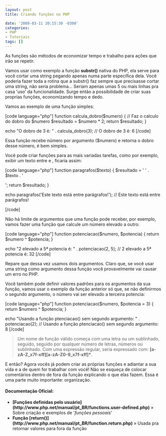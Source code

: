 ```yaml
---
layout: post
title: Criando funções no PHP

date: '2009-03-11 20:15:30 -0300'
categories:
- PHP
- Tutoriais
tags: []
---
```

As funções são métodos de economizar tempo e trabalho para ações que irão se repetir.

Vamos usar como exemplo a função <strong>substr()</strong> nativa do PHP, ela serve para você cortar uma string pegando apenas numa parte específica dela. Você poderia fazer toda a rotina que a substr() faz sempre que precisasse cortar uma string, não seria problema... Seriam apenas umas 5 ou mais linhas pra casa 'uso' da funcionalidade. Surge então a possibilidade de criar suas proprias funções, economizando tempo e dedo.

Vamos ao exemplo de uma função simples:


[code language="php"]
function calcula_dobro($numero) {
    // Faz o calculo do dobro do $numero
    $resultado = $numero * 2;
    return $resultado;
}

echo "O dobro de 3 é: " . calcula_dobro(3);
// O dobro de 3 é: 6
[/code]

Essa função recebe número por argumento ($numero) e retorna o dobro desse número, é bem simples.

Você pode criar funções para as mais variadas tarefas, como por exemplo, exibir um texto entre  e
, ficaria assim:


[code language="php"]
function paragrafos($texto) {
    $resultado = '
' . $texto . '

';
    return $resultado;
}

echo paragrafos('Este texto está entre parágrafos!');
//
Este texto está entre parágrafos!

[/code]

Não há limite de argumentos que uma função pode receber, por exemplo, vamos fazer uma função que calcule um número elevado a outro:


[code language="php"]
function potenciacao($numero, $potencia) {
    return $numero ^ $potencia;
}

echo "2 elevado a 5ª potencia é: " . potenciacao(2, 5);
// 2 elevado a 5ª potencia é: 32
[/code]

Repare que dessa vez usamos dois argumentos. Claro que, se você usar uma string como argumento dessa função você provavelmente vai causar um erro no PHP.

Você também pode definir valores padrões para os argumentos da sua função, vamos usar o exemplo da função anterior só que, se não definirmos o segundo argumento, o número vai ser elevado a terceira potencia:


[code language="php"]
function potenciacao($numero, $potencia = 3) {
    return $numero ^ $potencia;
}

echo "Usando a função ptenciacao() sem segundo argumento: " . potenciacao(2);
// Usando a função ptenciacao() sem segundo argumento: 8
[/code]

<blockquote>Um nome de função válido começa com uma letra ou um sublinhado, seguido, seguido por qualquer número de letras, números ou sublinhado. Com uma expressão regular, seria expressado com: <strong>[a-zA-Z_x7f-xff][a-zA-Z0-9_x7f-xff]*</strong>.
</blockquote>
E então? Agora vocês já podem criar as próprias funções e adiantar a sua vida e a de quem for trabalhar com você! Não se esqueça de colocar comentários dentro de fora da função explicando o que elas fazem. Essa é uma parte muito importante: organização.

<h4>Documentação Oficial:</h4>
<ul>
<li><strong>[Funções definidas pelo usuário](http://www.php.net/manual/pt_BR/functions.user-defined.php)</strong> » Sobre criação e exemplos de '<em>funções pessoais</em>'</li>
<li><strong>Função [return()](http://www.php.net/manual/pt_BR/function.return.php)</strong> » Usada pra retornar valores para fora da função</li>
</ul>
